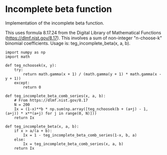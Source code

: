 # Incomplete beta function
Implementation of the incomplete beta function.

This uses formula 8.17.24 from the Digital Library of Mathematical Functions (https://dlmf.nist.gov/8.17). This involves a sum of non-integer "n-choose-k" binomial coefficients. Usage is: teg_incomplete_beta(x, a, b).

```
import numpy as np
import math

def teg_nchoosek(x, y):
    try:
        return math.gamma(x + 1) / (math.gamma(y + 1) * math.gamma(x - y + 1))
    except:
        return 0

def teg_incomplete_beta_comb_series(x, a, b):
    # From https://dlmf.nist.gov/8.17
    N = 200
    Ix = (1-x)**b * np.sum(np.array([teg_nchoosek(b + (a+j) - 1, (a+j)) * x**(a+j) for j in range(0, N)]))
    return Ix

def teg_incomplete_beta(x, a, b):
    if x > a/(a + b):
        Ix = 1 - teg_incomplete_beta_comb_series(1-x, b, a)
    else:
        Ix = teg_incomplete_beta_comb_series(x, a, b)
    return Ix

```
